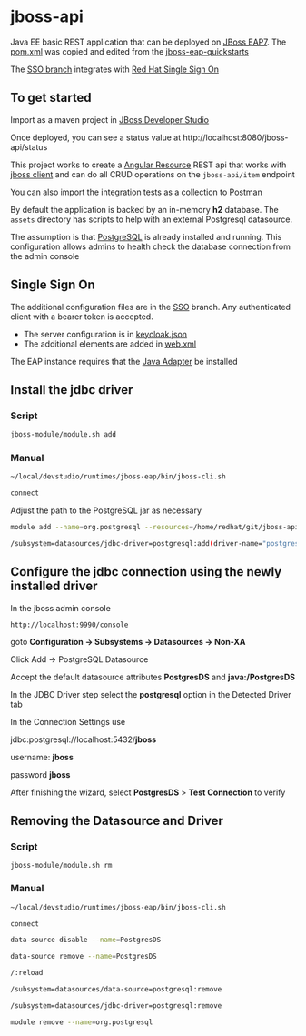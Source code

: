 # jboss-api

Java EE basic REST application that can be deployed on [JBoss EAP7](https://developers.redhat.com/products/eap/download/).  The [pom.xml](https://github.com/mechevarria/jboss-api/blob/master/pom.xml) was copied and edited from the [jboss-eap-quickstarts](https://github.com/jboss-developer/jboss-eap-quickstarts)

The [SSO branch](https://github.com/mechevarria/jboss-api/tree/sso) integrates with [Red Hat Single Sign On](https://access.redhat.com/products/red-hat-single-sign-on)

## To get started
Import as a maven project in [JBoss Developer Studio](https://www.redhat.com/en/technologies/jboss-middleware/developer-studio)

Once deployed, you can see a status value at
http://localhost:8080/jboss-api/status

This project works to create a [Angular Resource](https://docs.angularjs.org/api/ngResource/service/$resource) REST api that works with [jboss client](https://github.com/mechevarria/jboss-client) and can do all CRUD operations on the `jboss-api/item` endpoint

You can also import the integration tests as a collection to [Postman](https://www.getpostman.com/)

By default the application is backed by an in-memory **h2** database.  The `assets` directory has scripts to help with an external Postgresql datasource.

The assumption is that [PostgreSQL](https://www.postgresql.org/) is already installed and running.  This configuration allows admins to health check the database connection from the admin console

## Single Sign On
The additional configuration files are in the [SSO](https://github.com/mechevarria/jboss-api/tree/sso) branch.  Any authenticated client with a bearer token is accepted. 
* The server configuration is in [keycloak.json](https://github.com/mechevarria/jboss-api/blob/sso/src/main/webapp/WEB-INF/keycloak.json)
* The additional elements are added in [web.xml](https://github.com/mechevarria/jboss-api/blob/sso/src/main/webapp/WEB-INF/web.xml)

The EAP instance requires that the [Java Adapter](https://keycloak.gitbooks.io/documentation/securing_apps/topics/oidc/java/jboss-adapter.html) be installed

## Install the jdbc driver

### Script
```bash
jboss-module/module.sh add
``````
### Manual
~~~bash
~/local/devstudio/runtimes/jboss-eap/bin/jboss-cli.sh

connect
~~~
Adjust the path to the PostgreSQL jar as necessary
~~~bash
module add --name=org.postgresql --resources=/home/redhat/git/jboss-api/jboss-module/postgresql-9.4.1212.jar --dependencies=javax.api,javax.transaction.api

/subsystem=datasources/jdbc-driver=postgresql:add(driver-name="postgresql",driver-module-name="org.postgresql")
~~~

## Configure the jdbc connection using the newly installed driver
In the jboss admin console

`http://localhost:9990/console`

goto **Configuration -> Subsystems -> Datasources -> Non-XA**

Click Add -> PostgreSQL Datasource

Accept the default datasource attributes **PostgresDS** and **java:/PostgresDS**

In the JDBC Driver step select the **postgresql** option in the Detected Driver tab

In the Connection Settings use

jdbc:postgresql://localhost:5432/**jboss**

username: **jboss**

password **jboss**

After finishing the wizard, select **PostgresDS** > **Test Connection** to verify



## Removing the Datasource and Driver

### Script

`jboss-module/module.sh rm`

### Manual
~~~bash
~/local/devstudio/runtimes/jboss-eap/bin/jboss-cli.sh

connect

data-source disable --name=PostgresDS

data-source remove --name=PostgresDS

/:reload

/subsystem=datasources/data-source=postgresql:remove

/subsystem=datasources/jdbc-driver=postgresql:remove

module remove --name=org.postgresql
~~~